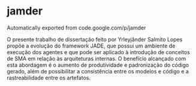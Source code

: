 # jamder
Automatically exported from code.google.com/p/jamder

O presente trabalho de dissertação feito por Yrleyjânder Salmito Lopes propõe a evolução do framework JADE, que possui um ambiente de execução dos agentes e que pode ser aplicado à introdução de conceitos de SMA em relação às arquiteturas internas. O benefício alcançado com esta abordagem é o aumento de produtividade e padronização do código gerado, além de possibilitar a consistência entre os modelos e código e a rastreabilidade entre os artefatos.
